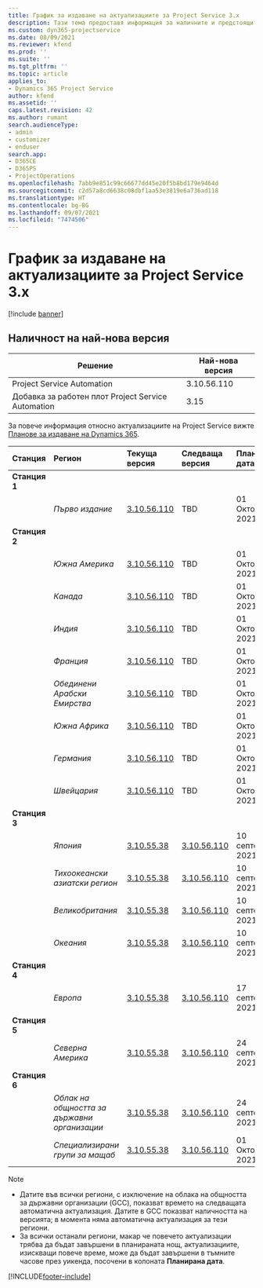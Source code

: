 ```yaml
---
title: График за издаване на актуализациите за Project Service 3.x
description: Тази тема предоставя информация за наличните и предстоящите издания на Dynamics 365 Project Service Automation.
ms.custom: dyn365-projectservice
ms.date: 08/09/2021
ms.reviewer: kfend
ms.prod: ''
ms.suite: ''
ms.tgt_pltfrm: ''
ms.topic: article
applies_to:
- Dynamics 365 Project Service
author: kfend
ms.assetid: ''
caps.latest.revision: 42
ms.author: rumant
search.audienceType:
- admin
- customizer
- enduser
search.app:
- D365CE
- D365PS
- ProjectOperations
ms.openlocfilehash: 7abb9e851c99c66677dd45e20f5b8bd179e9464d
ms.sourcegitcommit: c2d57a8cd6638c08dbf1aa53e3819e6a736ad118
ms.translationtype: HT
ms.contentlocale: bg-BG
ms.lasthandoff: 09/07/2021
ms.locfileid: "7474506"
---
```

# <a name="update-release-schedule-for-project-service-3x"></a>График за издаване на актуализациите за Project Service 3.x

[!include [banner](../includes/psa-now-project-operations.md)]

## <a name="latest-version-availability"></a>Наличност на най-нова версия

| Решение  | Най-нова версия |
|-------|----|
| Project Service Automation    | 3.10.56.110 |
| Добавка за работен плот Project Service Automation                | 3.15          |

За повече информация относно актуализациите на Project Service вижте [Планове за издаване на Dynamics 365](/dynamics365/release-plans/). 

| Станция  | Регион | Текуща версия | Следваща версия |  Планирана дата
| :---   | :---   | :---   | :---   |:---   |         
|<strong>Станция 1</strong> | |  |  | |
| | <i>Първо издание</i> | [3.10.56.110](whats-new-ur-35.md) | TBD | 01 Октомври 2021
|<strong>Станция 2</strong> | |  |  | |
| | <i>Южна Америка</i> | [3.10.56.110](whats-new-ur-35.md) | TBD | 01 Октомври 2021
| | <i>Канада</i> | [3.10.56.110](whats-new-ur-35.md) | TBD | 01 Октомври 2021
| | <i>Индия</i> | [3.10.56.110](whats-new-ur-35.md) | TBD | 01 Октомври 2021
| | <i>Франция</i> | [3.10.56.110](whats-new-ur-35.md) | TBD | 01 Октомври 2021
| | <i>Обединени Арабски Емирства</i> | [3.10.56.110](whats-new-ur-35.md) | TBD | 01 Октомври 2021
| | <i>Южна Африка</i> | [3.10.56.110](whats-new-ur-35.md) | TBD | 01 Октомври 2021
| | <i>Германия</i> | [3.10.56.110](whats-new-ur-35.md) | TBD | 01 Октомври 2021
| | <i>Швейцария</i> | [3.10.56.110](whats-new-ur-35.md) | TBD | 01 Октомври 2021
|<strong>Станция 3</strong> | |  |  | |
| | <i>Япония</i> | [3.10.55.38](whats-new-ur-34.md) | [3.10.56.110](whats-new-ur-35.md) | 10 септември 2021
| | <i>Тихоокеански азиатски регион</i> | [3.10.55.38](whats-new-ur-34.md) | [3.10.56.110](whats-new-ur-35.md) | 10 септември 2021
| | <i>Великобритания</i> | [3.10.55.38](whats-new-ur-34.md) | [3.10.56.110](whats-new-ur-35.md) | 10 септември 2021
| | <i>Океания</i> | [3.10.55.38](whats-new-ur-34.md) | [3.10.56.110](whats-new-ur-35.md) | 10 септември 2021
|<strong>Станция 4</strong> | |  |  | |
| | <i>Европа</i> | [3.10.55.38](whats-new-ur-34.md) | [3.10.56.110](whats-new-ur-35.md) | 17 септември 2021
|<strong>Станция 5</strong> | |  |  | |
| | <i>Северна Америка</i> | [3.10.55.38](whats-new-ur-34.md) | [3.10.56.110](whats-new-ur-35.md) | 24 септември 2021
|<strong>Станция 6</strong> | |  |  | |
| | <i>Облак на общността за държавни организации</i> | [3.10.55.38](whats-new-ur-34.md) | [3.10.56.110](whats-new-ur-35.md) | 24 септември 2021
| | <i>Специализирани групи за мащаб</i> | [3.10.55.38](whats-new-ur-34.md) | [3.10.56.110](whats-new-ur-35.md) | 01 Октомври 2021

>[!Note]
> - Датите във всички региони, с изключение на облака на общността за държавни организации (GCC), показват времето на следващата автоматична актуализация. Датите в GCC показват наличността на версията; в момента няма автоматична актуализация за тези региони.
> - За всички останали региони, макар че повечето актуализации трябва да бъдат завършени в планираната нощ, актуализациите, изискващи повече време, може да бъдат завършени в тъмните часове през уикенда, посочени в колоната **Планирана дата**.


[!INCLUDE[footer-include](../includes/footer-banner.md)]
